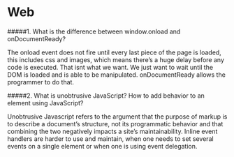 Web
===

#####1. What is the difference between window.onload and onDocumentReady?

The onload event does not fire until every last piece of the page is loaded, this includes css and images, which means there’s a huge delay before any code is executed.
That isnt what we want. We just want to wait until the DOM is loaded and is able to be manipulated. onDocumentReady allows the programmer to do that.

#####2. What is unobtrusive JavaScript? How to add behavior to an element using JavaScript?

Unobtrusive Javascript refers to the argument that the purpose of markup is to describe a document’s structure, not its programmatic behavior and that combining the two negatively impacts a site’s maintainability. 
Inline event handlers are harder to use and maintain, when one needs to set several events on a single element or when one is using event delegation.
